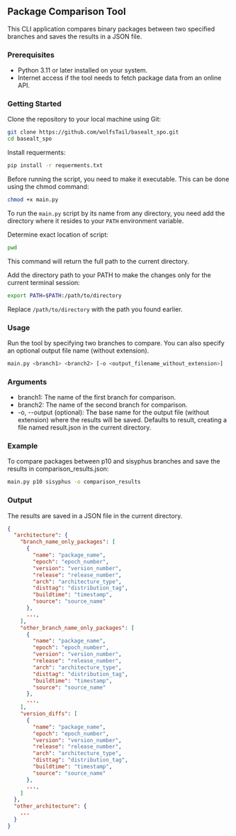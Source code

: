 ## Package Comparison Tool

This CLI application compares binary packages between two specified branches and saves the results in a JSON file.

### Prerequisites

- Python 3.11 or later installed on your system.
- Internet access if the tool needs to fetch package data from an online API.

### Getting Started

Clone the repository to your local machine using Git:

```bash
git clone https://github.com/wolfsTail/basealt_spo.git
cd basealt_spo
```

Install requerments:
```bash
pip install -r requerments.txt
```

Before running the script, you need to make it executable. This can be done using the chmod command:

```bash
chmod +x main.py
```

To run the `main.py` script by its name from any directory, you need add the directory where it resides to your `PATH` environment variable.

Determine exact location of script:

```bash
pwd
```

This command will return the full path to the current directory.

Add the directory path to your PATH to make the changes only for the current terminal session:

```bash
export PATH=$PATH:/path/to/directory
```

Replace `/path/to/directory` with the path you found earlier.

### Usage

Run the tool by specifying two branches to compare. You can also specify an optional output file name (without extension).

```bash
main.py <branch1> <branch2> [-o <output_filename_without_extension>]
```

### Arguments
- branch1: The name of the first branch for comparison.
- branch2: The name of the second branch for comparison.
- -o, --output (optional): The base name for the output file (without extension) where the results will be saved. Defaults to result, creating a file named result.json in the current directory.

### Example

To compare packages between p10 and sisyphus branches and save the results in comparison_results.json:

```bash
main.py p10 sisyphus -o comparison_results
```

### Output

The results are saved in a JSON file in the current directory.

```json
{
  "architecture": {
    "branch_name_only_packages": [
      {
        "name": "package_name",
        "epoch": "epoch_number",
        "version": "version_number",
        "release": "release_number",
        "arch": "architecture_type",
        "disttag": "distribution_tag",
        "buildtime": "timestamp",
        "source": "source_name"
      },
      ...,
    ],
    "other_branch_name_only_packages": [
      {
        "name": "package_name",
        "epoch": "epoch_number",
        "version": "version_number",
        "release": "release_number",
        "arch": "architecture_type",
        "disttag": "distribution_tag",
        "buildtime": "timestamp",
        "source": "source_name"
      },
      ...,
    ],
    "version_diffs": [
      {
        "name": "package_name",
        "epoch": "epoch_number",
        "version": "version_number",
        "release": "release_number",
        "arch": "architecture_type",
        "disttag": "distribution_tag",
        "buildtime": "timestamp",
        "source": "source_name"
      },
      ...,
    ]
  },
  "other_architecture": {
    ...
  }
}
```